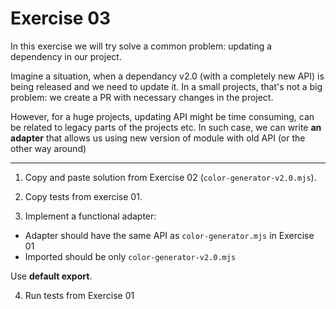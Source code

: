 # Exercise 03

In this exercise we will try solve a common problem: updating a dependency in our project.

Imagine a situation, when a dependancy v2.0 (with a completely new API) is being released and we need to update it. In a small projects, that's not a big problem: we create a PR with necessary changes in the project.

However, for a huge projects, updating API might be time consuming, can be related to legacy parts of the projects etc. In such case, we can write **an adapter** that allows us using new version of module with old API (or the other way around)

___

1) Copy and paste solution from Exercise 02 (`color-generator-v2.0.mjs`).

2) Copy tests from exercise 01.

3) Implement a functional adapter:

- Adapter should have the same API as `color-generator.mjs` in Exercise 01
- Imported should be only `color-generator-v2.0.mjs`

Use **default export**.

4) Run tests from Exercise 01